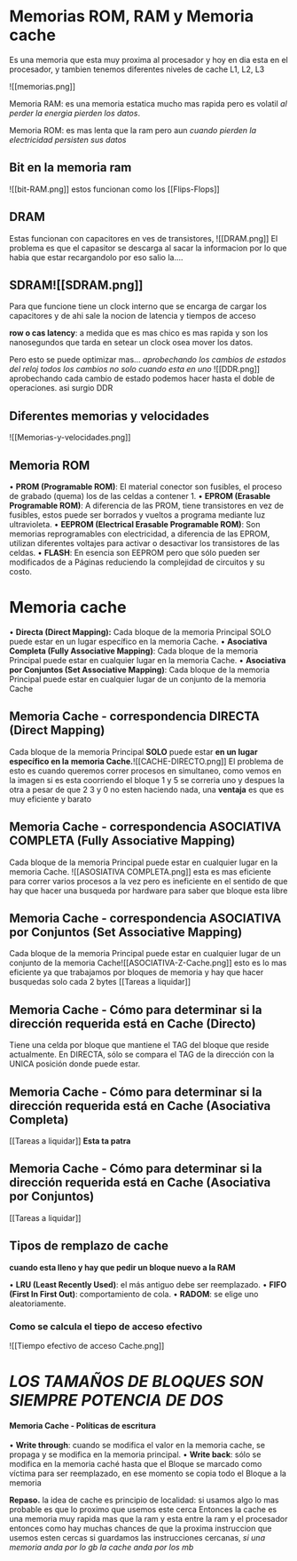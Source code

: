 # Memorias ROM, RAM y Memoria cache
Es una memoria que esta muy proxima al procesador y hoy en dia esta en el procesador, y tambien tenemos diferentes niveles de cache L1, L2, L3

![[memorias.png]]

Memoria RAM: es una memoria estatica mucho mas rapida pero es volatil *al perder la energia pierden los datos*.

Memoria ROM: es mas lenta que la ram pero aun *cuando pierden la electricidad persisten sus datos*

## Bit en la memoria ram
![[bit-RAM.png]]
	 estos funcionan como los [[Flips-Flops]]

## DRAM
Estas funcionan con capacitores en ves de transistores, 
![[DRAM.png]]
	El problema es que el capasitor se descarga al sacar la informacion por lo que habia que estar recargandolo por eso salio la....
## SDRAM![[SDRAM.png]]
Para que funcione tiene un clock interno que se encarga de cargar los capacitores y de ahi sale la nocion de latencia y tiempos de acceso 

**row o cas latency**: a medida que es mas chico es mas rapida y son los nanosegundos que tarda en setear un clock osea mover los datos. 

Pero esto se puede optimizar mas... *aprobechando los cambios de estados del reloj todos los cambios no solo cuando esta en uno* ![[DDR.png]]
aprobechando cada cambio de estado podemos hacer hasta el doble de operaciones. asi surgio DDR 

## Diferentes memorias y velocidades 
![[Memorias-y-velocidades.png]]

## Memoria ROM 
• **PROM (Programable ROM)**: El material conector son fusibles, el proceso de grabado (quema) los de las celdas a contener 1.
• **EPROM (Erasable Programable ROM)**: A diferencia de las PROM, tiene transistores en vez de fusibles, estos puede ser borrados y vueltos a programa mediante luz ultravioleta.
• **EEPROM (Electrical Erasable Programable ROM)**: Son memorias reprogramables con electricidad, a diferencia de las EPROM, utilizan diferentes voltajes para activar o desactivar los transistores de las celdas.
• **FLASH**: En esencia son EEPROM pero que sólo pueden ser modificados de a Páginas reduciendo la complejidad de circuitos y su costo.


# Memoria cache
• **Directa (Direct Mapping):** Cada bloque de la memoria Principal SOLO puede estar en un lugar específico en la memoria Cache.
• **Asociativa Completa (Fully Associative Mapping)**: Cada bloque de la memoria Principal puede estar en cualquier lugar en la memoria Cache.
• **Asociativa por Conjuntos (Set Associative Mapping)**: Cada bloque de la memoria Principal puede estar en cualquier lugar de un conjunto de la memoria Cache

## Memoria Cache - correspondencia DIRECTA (Direct Mapping)
Cada bloque de la memoria Principal **SOLO** puede estar **en un lugar específico en la**
**memoria Cache.**![[CACHE-DIRECTO.png]]
El problema de esto es cuando queremos correr procesos en simultaneo, como vemos en la imagen si es esta coorriendo el bloque 1 y 5 se correria uno y despues la otra a pesar de que 2 3 y 0 no esten haciendo nada, una **ventaja** es que es muy eficiente y barato 

## Memoria Cache - correspondencia ASOCIATIVA COMPLETA (Fully Associative Mapping)
Cada bloque de la memoria Principal puede estar en cualquier lugar en la memoria Cache.
![[ASOSIATIVA COMPLETA.png]]
esta es mas eficiente para correr varios procesos a la vez pero es ineficiente en el sentido de que hay que hacer una busqueda por hardware para saber que bloque esta libre 

## Memoria Cache - correspondencia ASOCIATIVA por Conjuntos (Set Associative Mapping)
Cada bloque de la memoria Principal puede estar en cualquier lugar de un conjunto de la memoria Cache![[ASOCIATIVA-Z-Cache.png]]
esto es lo mas eficiente ya que trabajamos por bloques de memoria y hay que hacer busquedas solo cada 2 bytes [[Tareas a liquidar]]

## Memoria Cache - Cómo para determinar si la dirección requerida está en Cache (Directo)
Tiene una celda por bloque que mantiene el TAG del bloque que reside actualmente. En DIRECTA, sólo se compara el TAG de la dirección con la UNICA posición donde puede estar.

## Memoria Cache - Cómo para determinar si la dirección requerida está en Cache (Asociativa Completa)
[[Tareas a liquidar]]
**Esta ta patra**

## Memoria Cache - Cómo para determinar si la dirección requerida está en Cache (Asociativa por Conjuntos)
[[Tareas a liquidar]]


## Tipos de remplazo de cache
**cuando esta lleno y hay que pedir un bloque nuevo a la RAM**

• **LRU (Least Recently Used)**: el más antiguo debe ser reemplazado.
• **FIFO (First In First Out)**: comportamiento de cola.
• **RADOM**: se elige uno aleatoriamente.

### Como se calcula el tiepo de acceso efectivo 
![[Tiempo efectivo de acceso Cache.png]]

# ***LOS TAMAÑOS DE BLOQUES SON SIEMPRE POTENCIA DE DOS***

#### Memoria Cache - Políticas de escritura
• **Write through**: cuando se modifica el valor en la memoria cache, se propaga y se modifica en la memoria principal.
• **Write back**: sólo se modifica en la memoria caché hasta que el Bloque se marcado como víctima para ser reemplazado, en ese momento se copia todo el Bloque a la memoria


**Repaso.**
la idea de cache es principio de localidad: si usamos algo lo mas probable es que lo proximo que usemos este cerca 
	Entonces la cache es una memoria muy rapida mas que la ram y esta entre la ram y el procesador entonces como hay muchas chances de que la proxima instruccion que usemos esten cercas si guardamos las instrucciones cercanas, 
	*si una memoria anda por lo gb la cache anda por los mb*


